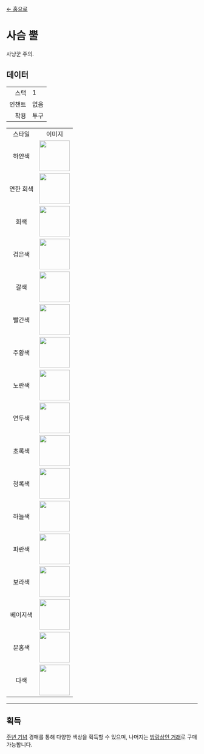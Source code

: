 [← 홈으로](../)
# 사슴 뿔
사냥꾼 주의.

## 데이터
<table>
    <tr><td align="end">스택</td><td>1</td></tr>
    <tr><td align="end">인챈트</td><td>없음</td></tr>
    <tr><td align="end">착용</td><td>투구</td></tr>
</table>
<table>
    <tr><td align="center">스타일</td><td align="center">이미지</td></tr>
    <tr><td align="center">하얀색</td><td><img src="https://i.imgur.com/Y7fU3Hv.png" height="80"/></td></tr>
    <tr><td align="center">연한 회색</td><td><img src="https://i.imgur.com/jo2ivlt.png" height="80"/></td></tr>
    <tr><td align="center">회색</td><td><img src="https://i.imgur.com/ensFr4a.png" height="80"/></td></tr>
    <tr><td align="center">검은색</td><td><img src="https://i.imgur.com/H7BiReg.png" height="80"/></td></tr>
    <tr><td align="center">갈색</td><td><img src="https://i.imgur.com/CqcpJ2p.png" height="80"/></td></tr>
    <tr><td align="center">빨간색</td><td><img src="https://i.imgur.com/75pOdPY.png" height="80"/></td></tr>
    <tr><td align="center">주황색</td><td><img src="https://i.imgur.com/lVl3wTr.png" height="80"/></td></tr>
    <tr><td align="center">노란색</td><td><img src="https://i.imgur.com/aQosoL7.png" height="80"/></td></tr>
    <tr><td align="center">연두색</td><td><img src="https://i.imgur.com/xXT2cbW.png" height="80"/></td></tr>
    <tr><td align="center">초록색</td><td><img src="https://i.imgur.com/GdTwpNO.png" height="80"/></td></tr>
    <tr><td align="center">청록색</td><td><img src="https://i.imgur.com/iPhw4pO.png" height="80"/></td></tr>
    <tr><td align="center">하늘색</td><td><img src="https://i.imgur.com/PvhmV43.png" height="80"/></td></tr>
    <tr><td align="center">파란색</td><td><img src="https://i.imgur.com/zJJMl25.png" height="80"/></td></tr>
    <tr><td align="center">보라색</td><td><img src="https://i.imgur.com/3F4eG8p.png" height="80"/></td></tr>
    <tr><td align="center">베이지색</td><td><img src="https://i.imgur.com/Q8oHGI4.png" height="80"/></td></tr>
    <tr><td align="center">분홍색</td><td><img src="https://i.imgur.com/KsmZw9n.png" height="80"/></td></tr>
    <tr><td align="center">다색</td><td><img src="https://i.imgur.com/UUlKFfU.gif" height="80"/></td></tr>
</table>

---

## 획득
[주년 기념](../feature/anniversary.md) 경매를 통해 다양한 색상을 획득할 수 있으며, 나머지는 [방랑상인 거래](../feature/enhanced_wandering_trader.md)로 구매 가능합니다.
